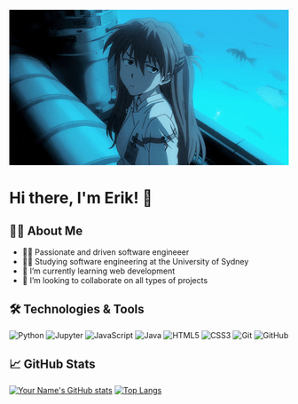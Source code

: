 ![Banner](https://github.com/IVIOIST/IVIOIST/raw/main/asuka.gif)
# Hi there, I'm Erik! 👋


## 👨‍💻 About Me
- 🤵‍♂️ Passionate and driven software engineeer
- 👨‍🎓 Studying software engineering at the University of Sydney
- 🌱 I’m currently learning web development
- 👯 I’m looking to collaborate on all types of projects


## 🛠️ Technologies & Tools
![Python](https://img.shields.io/badge/-Python-333333?style=flat&logo=python)
![Jupyter](https://img.shields.io/badge/-Jupyter-333333?style=flat&logo=jupyter)
![JavaScript](https://img.shields.io/badge/-JavaScript-333333?style=flat&logo=javascript)
![Java](https://img.shields.io/badge/-Java-333333?style=flat&logo=java)
![HTML5](https://img.shields.io/badge/-HTML5-333333?style=flat&logo=html5)
![CSS3](https://img.shields.io/badge/-CSS3-333333?style=flat&logo=css3)
![Git](https://img.shields.io/badge/-Git-333333?style=flat&logo=git)
![GitHub](https://img.shields.io/badge/-GitHub-333333?style=flat&logo=github)

## 📈 GitHub Stats
[![Your Name's GitHub stats](https://github-readme-stats.vercel.app/api?username=IVIOIST&show_icons=true&theme=radical)](https://github.com/IVIOIST/github-readme-stats)
[![Top Langs](https://github-readme-stats.vercel.app/api/top-langs/?username=IVIOIST&layout=compact&theme=radical)](https://github.com/IVIOIST/github-readme-stats)
